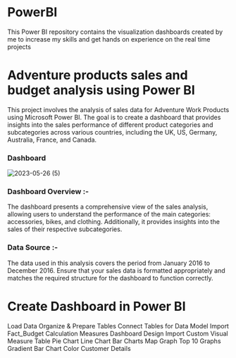 # PowerBI
This Power BI repository contains the visualization dashboards created by me to increase my skills and get hands on experience on the real time projects
# Adventure products sales and budget analysis using Power BI
This project involves the analysis of sales data for Adventure Work Products using Microsoft Power BI. The goal is to create a dashboard that provides insights into the sales performance of different product categories and subcategories across various countries, including the UK, US, Germany, Australia, France, and Canada.
### Dashboard 
![2023-05-26 (5)](https://github.com/Kartikdabre199/PowerBI/assets/111987494/d0aab0b7-0a05-4b4d-b609-84cd181230be)


### Dashboard Overview :-
The dashboard presents a comprehensive view of the sales analysis, allowing users to understand the performance of the main categories: accessories, bikes, and clothing. Additionally, it provides insights into the sales of their respective subcategories.
### Data Source :-
The data used in this analysis covers the period from January 2016 to December 2016. Ensure that your sales data is formatted appropriately and matches the required structure for the dashboard to function correctly.


# Create Dashboard in Power BI
Load Data
Organize & Prepare Tables
Connect Tables for Data Model
Import Fact_Budget
Calculation Measures
Dashboard Design
Import Custom Visual
Measure Table
Pie Chart
Line Chart
Bar Charts
Map Graph
Top 10 Graphs
Gradient Bar Chart Color
Customer Details
